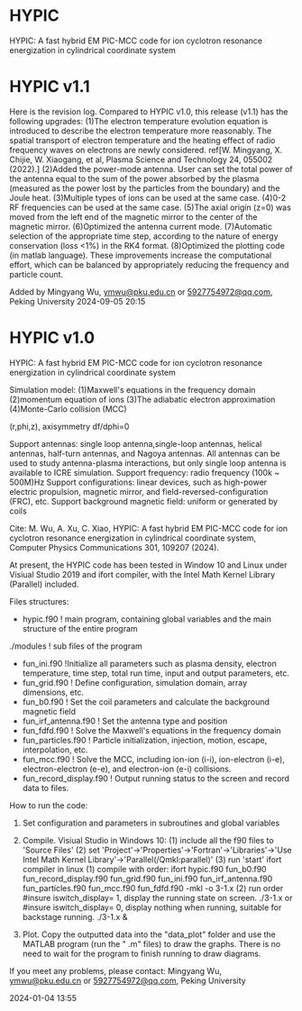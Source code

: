 # HYPIC
HYPIC: A fast hybrid EM PIC-MCC code for ion cyclotron resonance energization in cylindrical coordinate system

# HYPIC v1.1
Here is the revision log.
Compared to HYPIC v1.0, this release (v1.1) has the following upgrades:
(1)The electron temperature evolution equation is introduced to describe the electron temperature more reasonably. 
The spatial transport of electron temperature and the heating effect of radio frequency waves on electrons are newly considered.
ref[W. Mingyang, X. Chijie, W. Xiaogang, et al, Plasma Science and Technology 24, 055002 (2022).]
(2)Added the power-mode antenna. User can set the total power of the antenna equal to the sum of the power 
absorbed by the plasma (measured as the power lost by the particles from the boundary) and the Joule heat.
(3)Multiple types of ions can be used at the same case.
(4)0-2 RF frequencies can be used at the same case.
(5)The axial origin (z=0) was moved from the left end of the magnetic mirror to the center of the magnetic mirror.
(6)Optimized the antenna current mode.
(7)Automatic selection of the appropriate time step, according to the nature of energy conservation (loss <1%) in the RK4 format.
(8)Optimized the plotting code (in matlab language).
These improvements increase the computational effort, which can be balanced by appropriately reducing the frequency and particle count.

Added by Mingyang Wu, ymwu@pku.edu.cn or 5927754972@qq.com, 
Peking University
2024-09-05 20:15


# HYPIC v1.0
HYPIC: A fast hybrid EM PIC-MCC code for ion cyclotron resonance energization in cylindrical coordinate system

Simulation model: 
(1)Maxwell's equations in the frequency domain
(2)momentum equation of ions
(3)The adiabatic electron approximation
(4)Monte-Carlo collision (MCC)

(r,phi,z), axisymmetry df/dphi=0

Support antennas: single loop antenna,single-loop antennas, helical antennas, half-turn antennas, and Nagoya antennas.
 All antennas can be used to study antenna-plasma interactions, but only single loop antenna is available to ICRE simulation.
Support frequency: radio frequency (100k ~ 500M)Hz
Support configurations: linear devices, such as high-power electric propulsion, magnetic mirror, and field-reversed-configuration (FRC), etc.
Support background magnetic field: uniform or generated by coils

Cite: M. Wu, A. Xu, C. Xiao, HYPIC: A fast hybrid EM PIC-MCC code for ion cyclotron resonance energization in cylindrical coordinate system, 
Computer Physics Communications 301, 109207 (2024).

At present, the HYPIC code has been tested in Window 10 and Linux under Visiual Studio 2019 and ifort compiler, with the Intel Math Kernel Library (Parallel) included.

Files structures:

- hypic.f90    ! main program, containing global variables and the main structure of the entire program

./modules         ! sub files of the program
  - fun_ini.f90   !Initialize all parameters such as plasma density, electron temperature, time step, total run time, input and output parameters, etc. 
  - fun_grid.f90 ! Define configuration, simulation domain, array dimensions, etc.
  - fun_b0.f90   ! Set the coil parameters and calculate the background magnetic field
  - fun_irf_antenna.f90 ! Set the antenna type and position
  - fun_fdfd.f90 ! Solve the Maxwell's equations in the frequency domain
  - fun_particles.f90 ! Particle initialization, injection, motion, escape, interpolation, etc.
  - fun_mcc.f90  ! Solve the MCC, including ion-ion (i-i), ion-electron (i-e), electron-electron (e-e), and electron-ion (e-i) collisions.
  - fun_record_display.f90 ! Output running status to the screen and record data to files.


How to run the code:
1. Set configuration and parameters in subroutines and global variables

2. Compile.
   Visiual Studio in Windows 10:
     (1) include all the f90 files to 'Source Files'
     (2) set 'Project'->'Properties'->'Fortran'->'Libraries'->'Use Intel Math Kernel Library'->'Parallel(/Qmkl:parallel)'
     (3) run 'start'
   ifort compiler in linux
     (1) compile with order: 
	     ifort hypic.f90 fun_b0.f90 fun_record_display.f90 fun_grid.f90 fun_ini.f90 fun_irf_antenna.f90 fun_particles.f90 fun_mcc.f90 fun_fdfd.f90 -mkl -o 3-1.x
     (2) run order
	     #insure iswitch_display=  1, display the running state on screen.
	     ./3-1.x
		 or
		 #insure iswitch_display=  0, display nothing when running, suitable for backstage running.
		 ./3-1.x & 
	 
3. Plot. Copy the outputted data into the "data_plot" folder and use the MATLAB program (run the " .m" files) to draw the graphs.
 There is no need to wait for the program to finish running to draw diagrams.


If you meet any problems, please contact:
Mingyang Wu, ymwu@pku.edu.cn or 5927754972@qq.com, Peking University

2024-01-04 13:55


